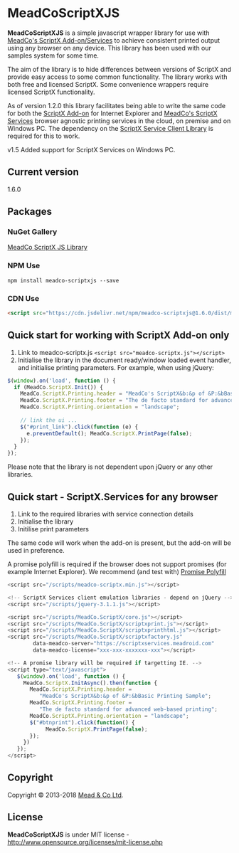 # MeadCoScriptXJS

**MeadCoScriptXJS** is a simple javascript wrapper library for use with [MeadCo's ScriptX Add-on/Services](https://www.meadroid.com)
 to achieve consistent printed output using any browser on any device. This library has been used with our samples system for some time. 

The aim of the library is to hide differences between versions of ScriptX and provide easy access to some common functionality.
The library works with both free and licensed ScriptX. Some convenience wrappers require licensed ScriptX functionality.

As of version 1.2.0 this library facilitates being able to write the same code for both the 
[ScriptX Add-on](http://scriptx.meadroid.com) for Internet Explorer and 
[MeadCo's ScriptX Services](https://scriptxservices.meadroid.com) browser agnostic printing services in the cloud, on premise and on Windows PC. 
The dependency on the [ScriptX Service Client Library](https://github.com/MeadCo/ScriptX.Print.Client) is required for this to work.

v1.5 Added support for ScriptX Services on Windows PC.

## Current version
1.6.0

## Packages

### NuGet Gallery
[MeadCo ScriptX JS Library](http://nuget.org/packages/MeadScriptXJS/)

### NPM Use

```
npm install meadco-scriptxjs --save
```

### CDN Use

```html
<script src="https://cdn.jsdelivr.net/npm/meadco-scriptxjs@1.6.0/dist/meadco-scriptx.min.js"></script>
```

## Quick start for working with ScriptX Add-on only

1. Link to meadco-scriptx.js `<script src="meadco-scriptx.js"></script>`
2. Initialise the library in the document ready/window loaded event handler, and initialise printing parameters. For example, when using jQuery:

```javascript
$(window).on('load', function () {
  if (MeadCo.ScriptX.Init()) {
    MeadCo.ScriptX.Printing.header = "MeadCo's ScriptX&b:&p of &P:&bBasic Printing Sample";
    MeadCo.ScriptX.Printing.footer = "The de facto standard for advanced web-based printing";
    MeadCo.ScriptX.Printing.orientation = "landscape";
            
    // link the ui ...
    $("#print_link").click(function (e) { 
      e.preventDefault(); MeadCo.ScriptX.PrintPage(false); 
    });                           
  }
});
```
Please note that the library is not dependent upon jQuery or any other libraries.

## Quick start - ScriptX.Services for any browser

1. Link to the required libraries with service connection details
2. Initialise the library
3. Initilise print parameters

The same code will work when the add-on is present, but the add-on will be used in preference.

A promise polyfill is required if the browser does not support promises (for example Internet Explorer). 
We recommend (and test with) [Promise Polyfill](https://github.com/taylorhakes/promise-polyfill)

```javascript
<script src="/scripts/meadco-scriptx.min.js"></script>

<!-- ScriptX Services client emulation libraries - depend on jQuery -->
<script src="/scripts/jquery-3.1.1.js"></script>

<script src="/scripts/MeadCo.ScriptX/core.js"></script>
<script src="/scripts/MeadCo.ScriptX/scriptxprint.js"></script>
<script src="/scripts/MeadCo.ScriptX/scriptxprinthtml.js"></script>
<script src="/scripts/MeadCo.ScriptX/scriptxfactory.js" 
        data-meadco-server="https://scriptxservices.meadroid.com" 
        data-meadco-license="xxx-xxx-xxxxxxx-xxx"></script>

<!-- A promise library will be required if targetting IE. -->
<script type="text/javascript">
   $(window).on('load', function () {
     MeadCo.ScriptX.InitAsync().then(function {
       MeadCo.ScriptX.Printing.header = 
          "MeadCo's ScriptX&b:&p of &P:&bBasic Printing Sample";
       MeadCo.ScriptX.Printing.footer = 
          "The de facto standard for advanced web-based printing";
       MeadCo.ScriptX.Printing.orientation = "landscape";
       $("#btnprint").click(function() { 
            MeadCo.ScriptX.PrintPage(false);
       });
     })      
   });
</script>
```
## Copyright
Copyright © 2013-2018 [Mead & Co Ltd](http://www.meadroid.com).

## License 
**MeadCoScriptXJS** is under MIT license - http://www.opensource.org/licenses/mit-license.php

